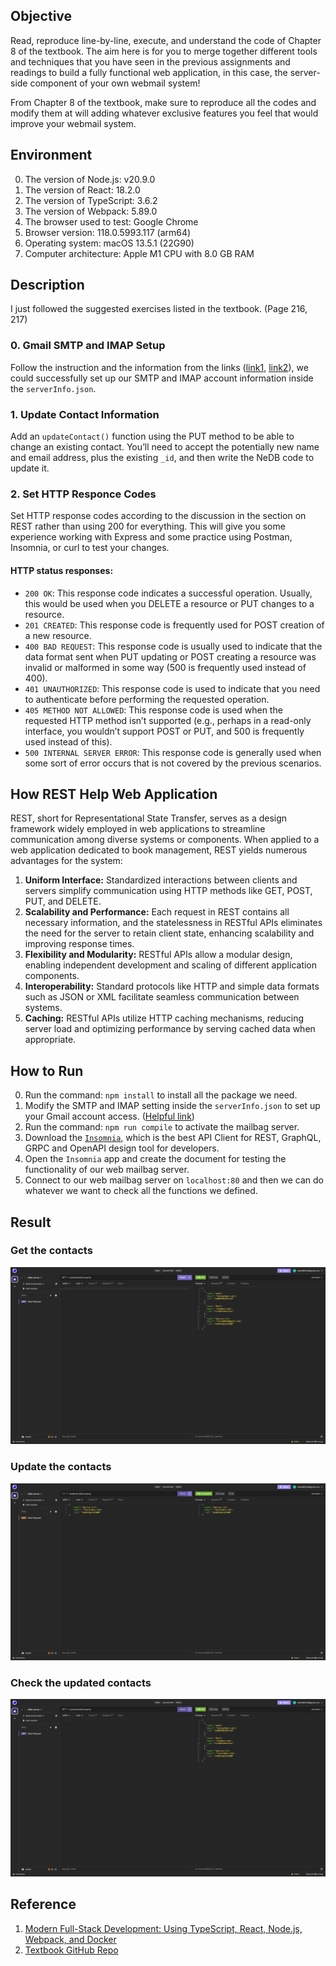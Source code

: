 ## Objective

Read, reproduce line-by-line, execute, and understand the code of Chapter 8 of the textbook. The aim here is for you to merge together different tools and techniques that you have seen in the previous assignments and readings to build a fully functional web application, in this case, the server-side component of your own webmail system!

From Chapter 8 of the textbook, make sure to reproduce all the codes and modify them at will adding whatever exclusive features you feel that would improve your webmail system.

## Environment
0. The version of Node.js: v20.9.0
1. The version of React: 18.2.0
2. The version of TypeScript: 3.6.2
3. The version of Webpack: 5.89.0
4. The browser used to test: Google Chrome
5. Browser version: 118.0.5993.117 (arm64)
6. Operating system: macOS 13.5.1 (22G90)
7. Computer architecture: Apple M1 CPU with 8.0 GB RAM


## Description
I just followed the suggested exercises listed in the textbook. (Page 216, 217)
### 0. Gmail SMTP and IMAP Setup
Follow the instruction and the information from the links ([link1](https://developers.google.com/gmail/imap/imap-smtp), [link2](https://support.google.com/mail/answer/185833?hl=en)), we could successfully set up our SMTP and IMAP account information inside the ```serverInfo.json```. 

### 1. Update Contact Information
Add an ``updateContact()`` function using the PUT method to be able to change an existing contact. You’ll need to accept the potentially new name and email address, plus the existing ``_id``, and then write the NeDB code to update it.

### 2. Set HTTP Responce Codes
Set HTTP response codes according to the discussion in the section on REST rather than using 200 for everything. This will give you some experience working with Express and some practice using Postman, Insomnia, or curl to test your changes.

#### HTTP status responses:
- ``200 OK``: 
This response code indicates a successful operation. Usually, this would be used when you DELETE a resource or PUT changes to a resource.
- ``201 CREATED``: 
This response code is frequently used for POST creation of a new resource.
- ``400 BAD REQUEST``: 
This response code is usually used to indicate that the data format sent when PUT updating or POST creating a resource was invalid or malformed in some way (500 is frequently used instead of 400).
- ``401 UNAUTHORIZED``: 
This response code is used to indicate that you need to authenticate before performing the requested operation.
- ``405 METHOD NOT ALLOWED``: 
This response code is used when the requested HTTP method isn’t supported (e.g., perhaps in a read-only interface, you wouldn’t support POST or PUT, and 500 is frequently used instead of this).
- ``500 INTERNAL SERVER ERROR``: 
This response code is generally used when some sort of error occurs that is not covered by the previous scenarios.

## How REST Help Web Application
REST, short for Representational State Transfer, serves as a design framework widely employed in web applications to streamline communication among diverse systems or components. When applied to a web application dedicated to book management, REST yields numerous advantages for the system:
1. **Uniform Interface:** Standardized interactions between clients and servers simplify communication using HTTP methods like GET, POST, PUT, and DELETE.
2. **Scalability and Performance:** Each request in REST contains all necessary information, and the statelessness in RESTful APIs eliminates the need for the server to retain client state, enhancing scalability and improving response times.
3. **Flexibility and Modularity:** RESTful APIs allow a modular design, enabling independent development and scaling of different application components.
4. **Interoperability:** Standard protocols like HTTP and simple data formats such as JSON or XML facilitate seamless communication between systems.
5. **Caching:** RESTful APIs utilize HTTP caching mechanisms, reducing server load and optimizing performance by serving cached data when appropriate.

## How to Run
0. Run the command: ```npm install``` to install all the package we need.
1. Modify the SMTP and IMAP setting inside the ```serverInfo.json``` to set up your Gmail account access. ([Helpful link](https://support.google.com/mail/answer/185833?hl=en))
2. Run the command: ```npm run compile``` to activate the mailbag server.
3. Download the [```Insomnia```](https://app.insomnia.rest/), which is the best API Client for REST, GraphQL, GRPC and OpenAPI design tool for developers.
4. Open the ```Insomnia``` app and create the document for testing the functionality of our web mailbag server.
5. Connect to our web mailbag server on ```localhost:80``` and then we can do whatever we want to check all the functions we defined.

## Result
### Get the contacts
![Get the contacts](get1.png)
### Update the contacts
![Update the contacts](update.png)
### Check the updated contacts
![Get the contacts](get2.png)


## Reference
1. [Modern Full-Stack Development: Using TypeScript, React, Node.js, Webpack, and Docker](https://www.amazon.com/Modern-Full-Stack-Development-TypeScript-Node-js/dp/1484257375)
2. [Textbook GitHub Repo](https://github.com/Apress/modern-full-stack-development/tree/master/mailbag)